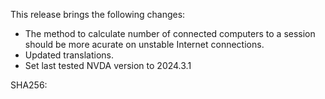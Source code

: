 This release brings the following changes:

* The method to calculate number of connected computers to a session should be more acurate on unstable Internet connections.
* Updated translations.
* Set last tested NVDA version to 2024.3.1

SHA256: 